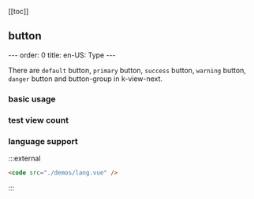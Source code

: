 [[toc]]
## button

<docs>
---
order: 0
title:
  en-US: Type
---


There are `default` button, `primary` button,  `success` button, `warning` button, `danger` button and button-group in k-view-next.

</docs>

### basic usage

<router-view />



### test view count
<router-view name="count"/>

### language support

:::external

```html
<code src="./demos/lang.vue" />

```
:::